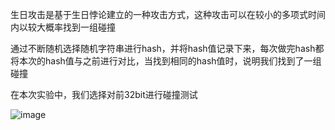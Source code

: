 生日攻击是基于生日悖论建立的一种攻击方式，这种攻击可以在较小的多项式时间内以较大概率找到一组碰撞

通过不断随机选择随机字符串进行hash，并将hash值记录下来，每次做完hash都将本次的hash值与之前进行对比，当找到相同的hash值时，说明我们找到了一组碰撞

在本次实验中，我们选择对前32bit进行碰撞测试

![image](https://user-images.githubusercontent.com/104297950/181802053-188a8567-d03f-4dc9-bdef-3bf84eb97c66.png)
